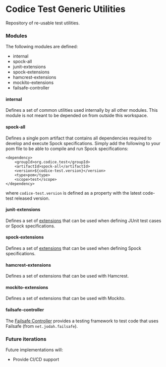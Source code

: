 # Codice Test Generic Utilities
Repository of re-usable test utilities.

### Modules
The following modules are defined:
* internal
* spock-all
* junit-extensions
* spock-extensions
* hamcrest-extensions
* mockito-extensions
* failsafe-controller

#### internal
Defines a set of common utilities used internally by all other modules. This module is not meant to be depended on from outside this workspace.

#### spock-all
Defines a single pom artifact that contains all dependencies required to develop and execute Spock specifications. Simply add the following to your pom file to be able to compile and run Spock specifications:

```
<dependency>
    <groupId>org.codice.test</groupId>
    <artifactId>spock-all</artifactId>
    <version>${codice-test.version}</version>
    <type>pom</type>
    <scope>test</scope>
</dependency>
```

where `codice-test.version` is defined as a property with the latest code-test released version.

#### junit-extensions
Defines a set of [extensions](docs/junit-extensions.md) that can be used when defining JUnit test cases or Spock specifications.
 
#### spock-extensions
Defines a set of [extensions](docs/spock-extensions.md) that can be used when defining Spock specifications.

#### hamcrest-extensions
Defines a set of extensions that can be used with Hamcrest.

#### mockito-extensions
Defines a set of extensions that can be used with Mockito.

#### failsafe-controller
The [Failsafe Controller](docs/failsafe-controller.md) provides a testing framework to test code that uses Failsafe (from `net.jodah.failsafe`). 

### Future iterations
Future implementations will:
* Provide CI/CD support
